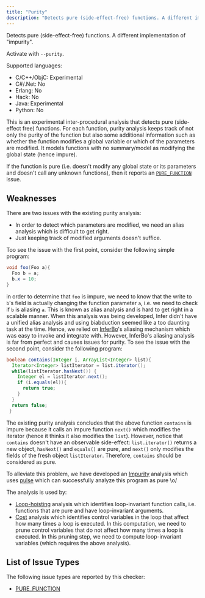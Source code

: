 ```yaml
---
title: "Purity"
description: "Detects pure (side-effect-free) functions. A different implementation of \"impurity\"."
---
```


Detects pure (side-effect-free) functions. A different implementation of "impurity".

Activate with `--purity`.

Supported languages:
- C/C++/ObjC: Experimental
- C#/.Net: No
- Erlang: No
- Hack: No
- Java: Experimental
- Python: No

This is an experimental inter-procedural analysis that detects pure (side-effect free) functions. For each function, purity analysis keeps track of not only the purity of the function but also some additional information such as whether the function modifies a global variable or which of the parameters are modified. It models functions with no summary/model as modifying the global state (hence impure).

If the function is pure (i.e. doesn't modify any global state or its parameters and doesn't call any unknown functions), then it reports an [`PURE_FUNCTION`](/docs/next/all-issue-types#pure_function) issue.


## Weaknesses

There are two issues with the existing purity analysis:
- In order to detect which parameters are modified, we need an alias analysis which is difficult to get right.
- Just keeping track of modified arguments doesn't suffice.

Too see the issue with the first point, consider the following simple program:

```java
void foo(Foo a){
  Foo b = a;
  b.x = 10; 
}
```

in order to determine that `foo` is impure, we need to know that the write to `b`'s field is actually changing the function parameter `a`, i.e. we need to check if `b` is aliasing `a`. This is known as alias analysis and is hard to get right in a scalable manner. When this analysis was being developed, Infer didn't have a unified alias analysis and using biabduction seemed like a too daunting task at the time. Hence, we relied on [InferBo](/docs/next/checker-bufferoverrun)'s aliasing mechanism which was easy to invoke and integrate with. However, InferBo's aliasing analysis is far from perfect and causes issues for purity.
To see the issue with the second point, consider the following program:

```java
boolean contains(Integer i, ArrayList<Integer> list){
  Iterator<Integer> listIterator = list.iterator();
  while(listIterator.hasNext()) {
    Integer el = listIterator.next();
    if (i.equals(el)){
      return true;
    }
  }
  return false;
 }
```

The existing purity analysis concludes that the above function `contains` is impure because it calls an impure function `next()` which modifies the iterator (hence it thinks it also modifies the `list`). However, notice that `contains` doesn't have an observable side-effect: `list.iterator()` returns a new object, `hasNext()` and `equals()` are pure, and `next()` only modifies the fields of the fresh object `listIterator`.  Therefore, `contains` should be considered as pure.


To alleviate this problem, we have developed an [Impurity](/docs/next/checker-impurity) analysis which uses [pulse](/docs/next/checker-pulse) which can successfully analyze this program as pure \o/


The analysis is used by:

- [Loop-hoisting](/docs/next/checker-loop-hoisting) analysis which identifies loop-invariant function calls, i.e. functions that are pure and have loop-invariant arguments. 
- [Cost](/docs/next/checker-cost) analysis which identifies control variables in the loop that affect how many times a loop is executed. In this computation, we need to prune control variables that do not affect how many times a loop is executed. In this pruning step, we need to compute loop-invariant variables (which requires the above analysis).


## List of Issue Types

The following issue types are reported by this checker:
- [PURE_FUNCTION](/docs/next/all-issue-types#pure_function)
